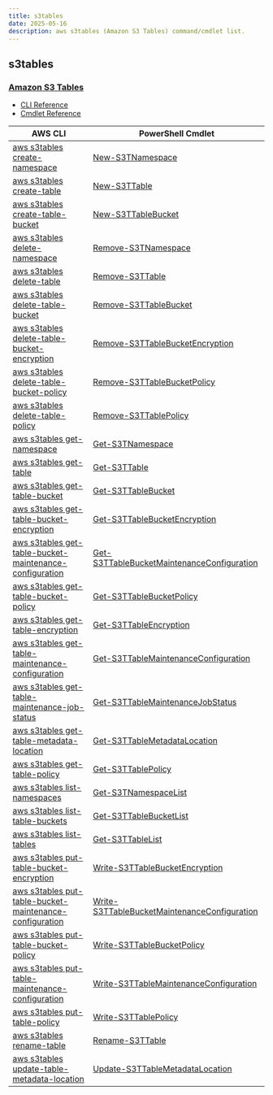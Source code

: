 ```yaml
---
title: s3tables
date: 2025-05-16
description: aws s3tables (Amazon S3 Tables) command/cmdlet list.
---
```


## s3tables

### [Amazon S3 Tables](https://aws.amazon.com/s3/features/tables/)

* [CLI Reference](https://awscli.amazonaws.com/v2/documentation/api/latest/reference/s3tables/index.html)
* [Cmdlet Reference](https://docs.aws.amazon.com/powershell/latest/reference/items/S3Tables_cmdlets.html)

|AWS CLI|PowerShell Cmdlet|
|----|----|
|[aws s3tables create-namespace](https://awscli.amazonaws.com/v2/documentation/api/latest/reference/s3tables/create-namespace.html)|[New-S3TNamespace](https://docs.aws.amazon.com/powershell/latest/reference/items/New-S3TNamespace.html)|
|[aws s3tables create-table](https://awscli.amazonaws.com/v2/documentation/api/latest/reference/s3tables/create-table.html)|[New-S3TTable](https://docs.aws.amazon.com/powershell/latest/reference/items/New-S3TTable.html)|
|[aws s3tables create-table-bucket](https://awscli.amazonaws.com/v2/documentation/api/latest/reference/s3tables/create-table-bucket.html)|[New-S3TTableBucket](https://docs.aws.amazon.com/powershell/latest/reference/items/New-S3TTableBucket.html)|
|[aws s3tables delete-namespace](https://awscli.amazonaws.com/v2/documentation/api/latest/reference/s3tables/delete-namespace.html)|[Remove-S3TNamespace](https://docs.aws.amazon.com/powershell/latest/reference/items/Remove-S3TNamespace.html)|
|[aws s3tables delete-table](https://awscli.amazonaws.com/v2/documentation/api/latest/reference/s3tables/delete-table.html)|[Remove-S3TTable](https://docs.aws.amazon.com/powershell/latest/reference/items/Remove-S3TTable.html)|
|[aws s3tables delete-table-bucket](https://awscli.amazonaws.com/v2/documentation/api/latest/reference/s3tables/delete-table-bucket.html)|[Remove-S3TTableBucket](https://docs.aws.amazon.com/powershell/latest/reference/items/Remove-S3TTableBucket.html)|
|[aws s3tables delete-table-bucket-encryption](https://awscli.amazonaws.com/v2/documentation/api/latest/reference/s3tables/delete-table-bucket-encryption.html)|[Remove-S3TTableBucketEncryption](https://docs.aws.amazon.com/powershell/latest/reference/items/Remove-S3TTableBucketEncryption.html)|
|[aws s3tables delete-table-bucket-policy](https://awscli.amazonaws.com/v2/documentation/api/latest/reference/s3tables/delete-table-bucket-policy.html)|[Remove-S3TTableBucketPolicy](https://docs.aws.amazon.com/powershell/latest/reference/items/Remove-S3TTableBucketPolicy.html)|
|[aws s3tables delete-table-policy](https://awscli.amazonaws.com/v2/documentation/api/latest/reference/s3tables/delete-table-policy.html)|[Remove-S3TTablePolicy](https://docs.aws.amazon.com/powershell/latest/reference/items/Remove-S3TTablePolicy.html)|
|[aws s3tables get-namespace](https://awscli.amazonaws.com/v2/documentation/api/latest/reference/s3tables/get-namespace.html)|[Get-S3TNamespace](https://docs.aws.amazon.com/powershell/latest/reference/items/Get-S3TNamespace.html)|
|[aws s3tables get-table](https://awscli.amazonaws.com/v2/documentation/api/latest/reference/s3tables/get-table.html)|[Get-S3TTable](https://docs.aws.amazon.com/powershell/latest/reference/items/Get-S3TTable.html)|
|[aws s3tables get-table-bucket](https://awscli.amazonaws.com/v2/documentation/api/latest/reference/s3tables/get-table-bucket.html)|[Get-S3TTableBucket](https://docs.aws.amazon.com/powershell/latest/reference/items/Get-S3TTableBucket.html)|
|[aws s3tables get-table-bucket-encryption](https://awscli.amazonaws.com/v2/documentation/api/latest/reference/s3tables/get-table-bucket-encryption.html)|[Get-S3TTableBucketEncryption](https://docs.aws.amazon.com/powershell/latest/reference/items/Get-S3TTableBucketEncryption.html)|
|[aws s3tables get-table-bucket-maintenance-configuration](https://awscli.amazonaws.com/v2/documentation/api/latest/reference/s3tables/get-table-bucket-maintenance-configuration.html)|[Get-S3TTableBucketMaintenanceConfiguration](https://docs.aws.amazon.com/powershell/latest/reference/items/Get-S3TTableBucketMaintenanceConfiguration.html)|
|[aws s3tables get-table-bucket-policy](https://awscli.amazonaws.com/v2/documentation/api/latest/reference/s3tables/get-table-bucket-policy.html)|[Get-S3TTableBucketPolicy](https://docs.aws.amazon.com/powershell/latest/reference/items/Get-S3TTableBucketPolicy.html)|
|[aws s3tables get-table-encryption](https://awscli.amazonaws.com/v2/documentation/api/latest/reference/s3tables/get-table-encryption.html)|[Get-S3TTableEncryption](https://docs.aws.amazon.com/powershell/latest/reference/items/Get-S3TTableEncryption.html)|
|[aws s3tables get-table-maintenance-configuration](https://awscli.amazonaws.com/v2/documentation/api/latest/reference/s3tables/get-table-maintenance-configuration.html)|[Get-S3TTableMaintenanceConfiguration](https://docs.aws.amazon.com/powershell/latest/reference/items/Get-S3TTableMaintenanceConfiguration.html)|
|[aws s3tables get-table-maintenance-job-status](https://awscli.amazonaws.com/v2/documentation/api/latest/reference/s3tables/get-table-maintenance-job-status.html)|[Get-S3TTableMaintenanceJobStatus](https://docs.aws.amazon.com/powershell/latest/reference/items/Get-S3TTableMaintenanceJobStatus.html)|
|[aws s3tables get-table-metadata-location](https://awscli.amazonaws.com/v2/documentation/api/latest/reference/s3tables/get-table-metadata-location.html)|[Get-S3TTableMetadataLocation](https://docs.aws.amazon.com/powershell/latest/reference/items/Get-S3TTableMetadataLocation.html)|
|[aws s3tables get-table-policy](https://awscli.amazonaws.com/v2/documentation/api/latest/reference/s3tables/get-table-policy.html)|[Get-S3TTablePolicy](https://docs.aws.amazon.com/powershell/latest/reference/items/Get-S3TTablePolicy.html)|
|[aws s3tables list-namespaces](https://awscli.amazonaws.com/v2/documentation/api/latest/reference/s3tables/list-namespaces.html)|[Get-S3TNamespaceList](https://docs.aws.amazon.com/powershell/latest/reference/items/Get-S3TNamespaceList.html)|
|[aws s3tables list-table-buckets](https://awscli.amazonaws.com/v2/documentation/api/latest/reference/s3tables/list-table-buckets.html)|[Get-S3TTableBucketList](https://docs.aws.amazon.com/powershell/latest/reference/items/Get-S3TTableBucketList.html)|
|[aws s3tables list-tables](https://awscli.amazonaws.com/v2/documentation/api/latest/reference/s3tables/list-tables.html)|[Get-S3TTableList](https://docs.aws.amazon.com/powershell/latest/reference/items/Get-S3TTableList.html)|
|[aws s3tables put-table-bucket-encryption](https://awscli.amazonaws.com/v2/documentation/api/latest/reference/s3tables/put-table-bucket-encryption.html)|[Write-S3TTableBucketEncryption](https://docs.aws.amazon.com/powershell/latest/reference/items/Write-S3TTableBucketEncryption.html)|
|[aws s3tables put-table-bucket-maintenance-configuration](https://awscli.amazonaws.com/v2/documentation/api/latest/reference/s3tables/put-table-bucket-maintenance-configuration.html)|[Write-S3TTableBucketMaintenanceConfiguration](https://docs.aws.amazon.com/powershell/latest/reference/items/Write-S3TTableBucketMaintenanceConfiguration.html)|
|[aws s3tables put-table-bucket-policy](https://awscli.amazonaws.com/v2/documentation/api/latest/reference/s3tables/put-table-bucket-policy.html)|[Write-S3TTableBucketPolicy](https://docs.aws.amazon.com/powershell/latest/reference/items/Write-S3TTableBucketPolicy.html)|
|[aws s3tables put-table-maintenance-configuration](https://awscli.amazonaws.com/v2/documentation/api/latest/reference/s3tables/put-table-maintenance-configuration.html)|[Write-S3TTableMaintenanceConfiguration](https://docs.aws.amazon.com/powershell/latest/reference/items/Write-S3TTableMaintenanceConfiguration.html)|
|[aws s3tables put-table-policy](https://awscli.amazonaws.com/v2/documentation/api/latest/reference/s3tables/put-table-policy.html)|[Write-S3TTablePolicy](https://docs.aws.amazon.com/powershell/latest/reference/items/Write-S3TTablePolicy.html)|
|[aws s3tables rename-table](https://awscli.amazonaws.com/v2/documentation/api/latest/reference/s3tables/rename-table.html)|[Rename-S3TTable](https://docs.aws.amazon.com/powershell/latest/reference/items/Rename-S3TTable.html)|
|[aws s3tables update-table-metadata-location](https://awscli.amazonaws.com/v2/documentation/api/latest/reference/s3tables/update-table-metadata-location.html)|[Update-S3TTableMetadataLocation](https://docs.aws.amazon.com/powershell/latest/reference/items/Update-S3TTableMetadataLocation.html)|

